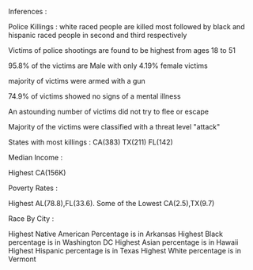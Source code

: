 Inferences : 

Police Killings :
white raced people are killed most followed by black and hispanic raced people in second and third respectively

Victims of police shootings are found to be highest from ages 18 to 51

95.8% of the victims are Male with only 4.19% female victims

majority of victims were armed with a gun

74.9% of victims showed no signs of a mental illness

An astounding number of victims did not try to flee or escape

Majority of the victims were classified with a threat level "attack"

States with most killings : CA(383) TX(211) FL(142)

Median Income :

Highest CA(156K)

Poverty Rates :

Highest AL(78.8),FL(33.6). Some of the Lowest CA(2.5),TX(9.7)

Race By City :

Highest Native American Percentage is in Arkansas
Highest Black percentage is in Washington DC
Highest Asian percentage is in Hawaii
Highest Hispanic percentage is in Texas
Highest White percentage is in Vermont
